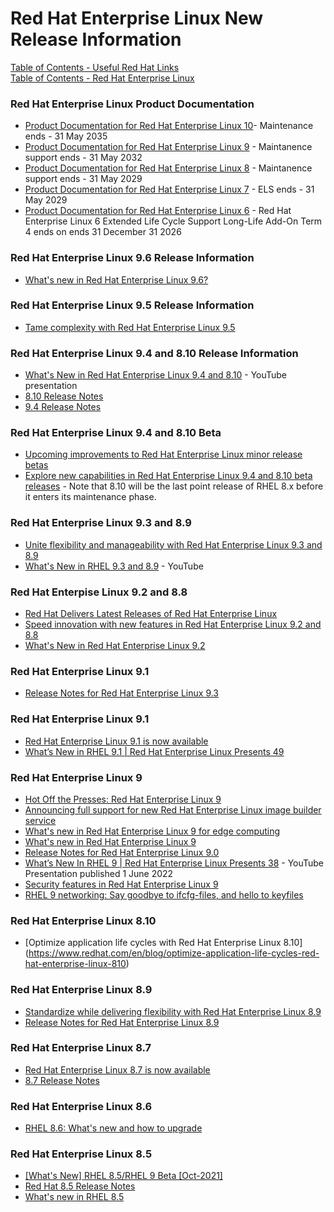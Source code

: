 # Red Hat Enterprise Linux New Release Information

[Table of Contents - Useful Red Hat Links](https://github.com/pslucas0212/UsefulRedHatLinks)  
[Table of Contents - Red Hat Enterprise Linux](https://github.com/pslucas0212/Red-Hat-Enterprise-Linux-Table-of-Contents)

### Red Hat Enterprise Linux Product Documentation
- [Product Documentation for Red Hat Enterprise Linux 10](https://access.redhat.com/documentation/en-us/red_hat_enterprise_linux/10)- Maintenance ends - 31 May 2035
- [Product Documentation for Red Hat Enterprise Linux 9](https://access.redhat.com/documentation/en-us/red_hat_enterprise_linux/9) - Maintanence support ends - 31 May 2032
- [Product Documentation for Red Hat Enterprise Linux 8](https://access.redhat.com/documentation/en-us/red_hat_enterprise_linux/8) - Maintanence support ends - 31 May 2029
- [Product Documentation for Red Hat Enterprise Linux 7](https://access.redhat.com/documentation/en-us/red_hat_enterprise_linux/7) - ELS ends - 31 May 2029
- [Product Documentation for Red Hat Enterprise Linux 6](https://access.redhat.com/documentation/en-us/red_hat_enterprise_linux/6) -  Red Hat Enterprise Linux 6 Extended Life Cycle Support Long-Life Add-On Term 4 ends on ends 31 December 31 2026

### Red Hat Enterprise Linux 9.6 Release Information
- [What's new in Red Hat Enterprise Linux 9.6?](https://www.redhat.com/en/blog/whats-new-red-hat-enterprise-linux-96)

### Red Hat Enterprise Linux 9.5 Release Information
- [Tame complexity with Red Hat Enterprise Linux 9.5](https://www.redhat.com/en/blog/red-hat-enterprise-linux-95-release)

### Red Hat Enterprise Linux 9.4 and 8.10 Release Information
- [What's New in Red Hat Enterprise Linux 9.4 and 8.10](https://www.youtube.com/watch?v=A9wwklwvTx4) - YouTube presentation
- [8.10 Release Notes](https://access.redhat.com/documentation/en-us/red_hat_enterprise_linux/8/html-single/8.10_release_notes/index)
- [9.4 Release Notes](https://access.redhat.com/documentation/en-us/red_hat_enterprise_linux/9/html/9.4_release_notes/index)
 
### Red Hat Enterprise Linux 9.4 and 8.10 Beta
- [Upcoming improvements to Red Hat Enterprise Linux minor release betas](https://www.redhat.com/en/blog/upcoming-improvements-red-hat-enterprise-linux-minor-release-betas)
- [Explore new capabilities in Red Hat Enterprise Linux 9.4 and 8.10 beta releases](https://www.redhat.com/en/blog/explore-new-capabilities-red-hat-enterprise-linux-94-and-810-beta-releases) - Note that 8.10 will be the last point release of RHEL 8.x before it enters its maintenance phase.

### Red Hat Enterprise Linux 9.3 and 8.9
- [Unite flexibility and manageability with Red Hat Enterprise Linux 9.3 and 8.9](https://www.redhat.com/en/blog/rhel-93-and-89)
- [What's New in RHEL 9.3 and 8.9](https://www.youtube.com/watch?v=hcxIfHG0xb4) - YouTube


### Red Hat Enterpise Linux 9.2 and 8.8
- [Red Hat Delivers Latest Releases of Red Hat Enterprise Linux](https://www.redhat.com/en/about/press-releases/red-hat-delivers-latest-releases-red-hat-enterprise-linux)  
- [Speed innovation with new features in Red Hat Enterprise Linux 9.2 and 8.8](https://www.redhat.com/en/blog/speed-innovation-new-features-red-hat-enterprise-linux-92-and-88)
- [What's New in Red Hat Enterprise Linux 9.2](https://www.youtube.com/watch?v=HiiTO_eR0CQ)


### Red Hat Enterprise Linux 9.1
- [Release Notes for Red Hat Enterprise Linux 9.3](https://access.redhat.com/documentation/en-us/red_hat_enterprise_linux/9/html/9.3_release_notes/index)
  
### Red Hat Enterprise Linux 9.1
- [Red Hat Enterprise Linux 9.1 is now available](https://www.redhat.com/en/blog/rhel-91-now-available)
- [What’s New in RHEL 9.1 | Red Hat Enterprise Linux Presents 49](https://www.youtube.com/watch?v=Jb_rV8GIBRk)

### Red Hat Enterprise Linux 9
- [Hot Off the Presses: Red Hat Enterprise Linux 9](https://www.redhat.com/en/blog/hot-presses-red-hat-enterprise-linux-9)
- [Announcing full support for new Red Hat Enterprise Linux image builder service](https://www.redhat.com/en/blog/announcing-full-support-new-red-hat-enterprise-linux-image-builder-service?sc_cid=701f2000000txokAAA&utm_source=bambu&utm_medium=social&utm_campaign=abm)
- [What's new in Red Hat Enterprise Linux 9 for edge computing](https://www.redhat.com/en/blog/whats-new-red-hat-enterprise-linux-9-edge-computing)
- [What's new in Red Hat Enterprise Linux 9](https://developers.redhat.com/articles/2022/05/18/whats-new-red-hat-enterprise-linux-9)
- [Release Notes for Red Hat Enterprise Linux 9.0](https://access.redhat.com/documentation/en-us/red_hat_enterprise_linux/9/html-single/9.0_release_notes/index)
- [What’s New In RHEL 9 | Red Hat Enterprise Linux Presents 38](https://www.youtube.com/watch?v=_bJptexvxrw) - YouTube Presentation published 1 June 2022
- [Security features in Red Hat Enterprise Linux 9](https://www.redhat.com/en/blog/security-features-red-hat-enterprise-linux-9)
- [RHEL 9 networking: Say goodbye to ifcfg-files, and hello to keyfiles](https://www.redhat.com/en/blog/rhel-9-networking-say-goodbye-ifcfg-files-and-hello-keyfiles)

### Red Hat Enterprise Linux 8.10
- [Optimize application life cycles with Red Hat Enterprise Linux 8.10[]()](https://www.redhat.com/en/blog/optimize-application-life-cycles-red-hat-enterprise-linux-810)  
### Red Hat Enterprise Linux 8.9
- [Standardize while delivering flexibility with Red Hat Enterprise Linux 8.9](https://www.redhat.com/en/blog/standardize-while-delivering-flexibility-red-hat-enterprise-linux-89)
- [Release Notes for Red Hat Enterprise Linux 8.9](https://access.redhat.com/documentation/en-us/red_hat_enterprise_linux/8/html/8.9_release_notes/index?extIdCarryOver=true&sc_cid=7013a000003SwyjAAC)
  
### Red Hat Enterprise Linux 8.7
- [Red Hat Enterprise Linux 8.7 is now available](https://www.redhat.com/en/blog/rhel-87-now-available)
- [8.7 Release Notes](https://access.redhat.com/documentation/en-us/red_hat_enterprise_linux/8/html/8.7_release_notes/index)

### Red Hat Enterprise Linux 8.6
- [RHEL 8.6: What's new and how to upgrade](https://developers.redhat.com/articles/2022/05/11/rhel-86-whats-new-and-how-upgrade)

### Red Hat Enterprise Linux 8.5
- [[What's New] RHEL 8.5/RHEL 9 Beta [Oct-2021]](https://videos.learning.redhat.com/media/%5BWhat%27s+New%5D+RHEL+8.5+RHEL+9+Beta+%5BOct-2021%5D/1_d8dj7py7)
- [Red Hat 8.5 Release Notes](https://access.redhat.com/documentation/en-us/red_hat_enterprise_linux/8/html/8.5_release_notes/overview#red-hat-customer-portal-labs)
- [What's new in RHEL 8.5](https://www.redhat.com/en/blog/whats-new-rhel-85)

